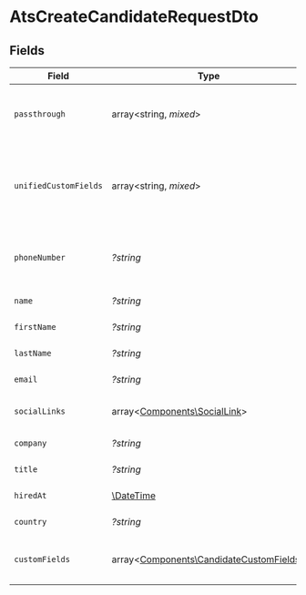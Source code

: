 # AtsCreateCandidateRequestDto


## Fields

| Field                                                                                        | Type                                                                                         | Required                                                                                     | Description                                                                                  | Example                                                                                      |
| -------------------------------------------------------------------------------------------- | -------------------------------------------------------------------------------------------- | -------------------------------------------------------------------------------------------- | -------------------------------------------------------------------------------------------- | -------------------------------------------------------------------------------------------- |
| `passthrough`                                                                                | array<string, *mixed*>                                                                       | :heavy_minus_sign:                                                                           | Value to pass through to the provider                                                        | {<br/>"other_known_names": "John Doe"<br/>}                                                  |
| `unifiedCustomFields`                                                                        | array<string, *mixed*>                                                                       | :heavy_minus_sign:                                                                           | Custom Unified Fields configured in your StackOne project                                    | {<br/>"my_project_custom_field_1": "REF-1236",<br/>"my_project_custom_field_2": "some other value"<br/>} |
| `phoneNumber`                                                                                | *?string*                                                                                    | :heavy_minus_sign:                                                                           | The candidate personal phone number                                                          | +1234567890                                                                                  |
| `name`                                                                                       | *?string*                                                                                    | :heavy_minus_sign:                                                                           | Candidate name                                                                               | Romain Sestier                                                                               |
| `firstName`                                                                                  | *?string*                                                                                    | :heavy_minus_sign:                                                                           | Candidate first name                                                                         | Romain                                                                                       |
| `lastName`                                                                                   | *?string*                                                                                    | :heavy_minus_sign:                                                                           | Candidate last name                                                                          | Sestier                                                                                      |
| `email`                                                                                      | *?string*                                                                                    | :heavy_minus_sign:                                                                           | Candidate email                                                                              | sestier.romain123@gmail.com                                                                  |
| `socialLinks`                                                                                | array<[Components\SocialLink](../../Models/Components/SocialLink.md)>                        | :heavy_minus_sign:                                                                           | List of candidate social links                                                               |                                                                                              |
| `company`                                                                                    | *?string*                                                                                    | :heavy_minus_sign:                                                                           | Candidate company                                                                            | Company Inc.                                                                                 |
| `title`                                                                                      | *?string*                                                                                    | :heavy_minus_sign:                                                                           | Candidate title                                                                              | Software Engineer                                                                            |
| `hiredAt`                                                                                    | [\DateTime](https://www.php.net/manual/en/class.datetime.php)                                | :heavy_minus_sign:                                                                           | Candidate hired date                                                                         | 2021-01-01T01:01:01.000Z                                                                     |
| `country`                                                                                    | *?string*                                                                                    | :heavy_minus_sign:                                                                           | Candidate country                                                                            | United States                                                                                |
| `customFields`                                                                               | array<[Components\CandidateCustomFields](../../Models/Components/CandidateCustomFields.md)>  | :heavy_minus_sign:                                                                           | The candidate custom fields                                                                  |                                                                                              |